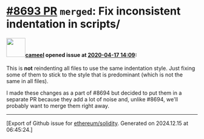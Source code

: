 # [\#8693 PR](https://github.com/ethereum/solidity/pull/8693) `merged`: Fix inconsistent indentation in scripts/

#### <img src="https://avatars.githubusercontent.com/u/137030?v=4" width="50">[cameel](https://github.com/cameel) opened issue at [2020-04-17 14:09](https://github.com/ethereum/solidity/pull/8693):

This is **not** reindenting all files to use the same indentation style. Just fixing some of them to stick to the style that is predominant (which is not the same in all files).

I made these changes as a part of #8694 but decided to put them in a separate PR because they add a lot of noise and, unlike #8694, we'll probably want to merge them right away.




-------------------------------------------------------------------------------



[Export of Github issue for [ethereum/solidity](https://github.com/ethereum/solidity). Generated on 2024.12.15 at 06:45:24.]
